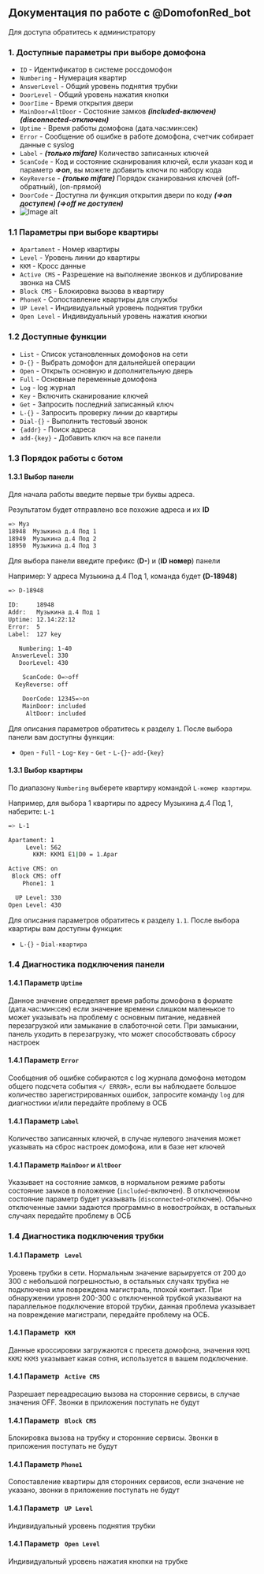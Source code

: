 ## Документация по работе с @DomofonRed_bot

Для доступа обратитесь к администратору

### 1. Доступные параметры при выборе домофона
- `ID` - Идентификатор в системе россдомофон
- `Numbering` - Нумерация квартир
- `AnswerLevel` - Общий уровень поднятия трубки
- `DoorLevel` - Общий уровень нажатия кнопки
- `DoorIime` - Время открытия двери
- `MainDoor=AltDoor` - Состояние замков ***(included-включен) (disconnected-отключен)***
- `Uptime` - Время работы домофона (дата.час:мин:сек)
- `Error` - Сообщение об ошибке в работе домофона, счетчик собирает данные с syslog
- `Label` - ***(только mifare)*** Количество записанных ключей
- `ScanCode` - Код и состояние сканирования ключей, если указан код и параметр ***=>on***, вы можете добавить ключи по набору кода
- `KeyReverse` - ***(только mifare)*** Порядок сканирования ключей (off-обратный), (on-прямой)
- `DoorCode` - Доступна ли функция открытия двери по коду ***(=>on доступен) (=>off не доступен)***
- ![Image alt](https://github.com/stepanger/bot/blob/main/DE.jpg)
  
### 1.1 Параметры при выборе квартиры

- `Apartament` - Номер квартиры
- `Level` - Уровень линии до квартиры
- `KKM` - Кросс данные
- `Active CMS` - Разрешение на выполнение звонков и дублирование звонка на CMS
- `Block CMS` - Блокировка вызова в квартиру
- `PhoneX` - Сопоставление квартиры для службы
- `UP Level` - Индивидуальный уровень поднятия трубки
- `Open Level` - Индивидуальный уровень нажатия кнопки

### 1.2 Доступные функции

- `List` - Список установленных домофонов на сети
- `D-{}` - Выбрать домофон для дальнейшей операции
- `Open` - Открыть основную и дополнительную дверь
- `Full` - Основные переменные домофона
- `Log`  - log журнал
- `Key`  - Включить сканирование ключей
- `Get`  - Запросить последний записанный ключ 
- `L-{}` - Запросить проверку линии до квартиры
- `Dial-{}` - Выполнить тестовый звонок
- `{addr}` - Поиск адреса
- `add-{key}` - Добавить ключ на все панели

### 1.3 Порядок работы с ботом
#### 1.3.1 Выбор панели

Для начала работы введите первые три буквы адреса.

Результатом будет отправлено все похожие адреса и их **ID**

```sh
=> Муз
18948  Музыкина д.4 Под 1 
18949  Музыкина д.4 Под 2 
18950  Музыкина д.4 Под 3 

```

Для выбора панели введите префикс (**D-**) и (**ID номер**) панели 

Например: У адреса Музыкина д.4 Под 1, команда будет **(D-18948)**

```sh
=> D-18948

ID:     18948
Addr:   Музыкина д.4 Под 1
Uptime: 12.14:22:12
Error:  5
Label:  127 key

   Numbering: 1-40
 AnswerLevel: 330
   DoorLevel: 430

    ScanCode: 0=>off
  KeyReverse: off

    DoorCode: 12345=>on
    MainDoor: included
     AltDoor: included

```


Для описания параметров обратитесь к разделу ```1```.
После выбора панели вам доступны функции:
- `Open` - `Full` - `Log`- `Key` - `Get` - `L-{}`- `add-{key}`

#### 1.3.1 Выбор квартиры
По диапазону ```Numbering``` выберете квартиру командой `L-номер квартиры`.

Например, для выбора 1 квартиры по адресу Музыкина д.4 Под 1, наберите: `L-1`

```sh
=> L-1

Apartament: 1
     Level: 562
       KKM: KKM1 E1|D0 = 1.Apar 

Active CMS: on
 Block CMS: off
    Phone1: 1

  UP Level: 330
Open Level: 430

```
Для описания параметров обратитесь к разделу ```1.1```.
После выбора квартиры вам доступны функции:
- `L-{}` - `Dial-квартира` 

### 1.4 Диагностика подключения панели
#### 1.4.1 Параметр ```Uptime```

Данное значение определяет время работы домофона в формате (дата.час:мин:сек) если значение времени слишком маленькое то может указывать на проблему с основным питание, недавней перезагрузкой или замыкание в слаботочной сети. При замыкании, панель уходить в перезагрузку, что может способствовать сбросу настроек

#### 1.4.1 Параметр ```Error```

Сообщения об ошибке собираются с log журнала домофона методом общего подсчета события ```</ ERROR>```,
если вы наблюдаете большое количество зарегистрированных ошибок, запросите команду  ```log``` для диагностики и/или передайте проблему в ОСБ

#### 1.4.1 Параметр ```Label```

Количество записанных ключей, в случае нулевого значения может указывать на сброс настроек домофона, или в базе нет ключей 

#### 1.4.1 Параметр ```MainDoor``` и ```AltDoor```

Указывает на состояние замков, в нормальном режиме работы состояние замков в положение (```included```-включен).
В отключенном состояние параметр будет указывать (```disconnected```-отключен). Обычно отключенные замки задаются программно в новостройках, в остальных случаях передайте проблему в ОСБ

### 1.4 Диагностика подключения трубки
#### 1.4.1 Параметр ``` Level```
Уровень трубки в сети. Нормальным значение варьируется от 200 до 300 с небольшой погрешностью, в остальных случаях трубка не подключена или повреждена магистраль, плохой контакт. При обнаружении уровня 200-300 с отключенной трубкой указывают на параллельное подключение второй трубки,  данная проблема указывает на повреждение магистрали, передайте проблему на ОСБ. 

#### 1.4.1 Параметр ``` KKM```
Данные кроссировки загружаются с пресета домофона, значения ```KKM1``` ```KKM2``` ```KKM3``` указывает какая сотня, используется в вашем подключение. 
#### 1.4.1 Параметр ``` Active CMS```
Разрешает переадресацию вызова на сторонние сервисы, в случае значения OFF. Звонки в приложения поступать не будут
#### 1.4.1 Параметр ``` Block CMS```
Блокировка вызова на трубку и сторонние сервисы. Звонки в приложения поступать не будут
#### 1.4.1 Параметр ``` Phone1 ```
Сопоставление квартиры для сторонних сервисов, если значение не указано, звонки в приложение поступать не будут
#### 1.4.1 Параметр ``` UP Level```
Индивидуальный уровень поднятия трубки
#### 1.4.1 Параметр ``` Open Level```
Индивидуальный уровень нажатия кнопки на трубке
